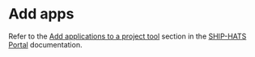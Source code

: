# Add apps

Refer to the [Add applications to a project tool](https://docs.developer.tech.gov.sg/docs/ship-hats-portal-guide/#/manage-tools) section in the [SHIP-HATS Portal](https://docs.developer.tech.gov.sg/docs/ship-hats-portal-guide/#/) documentation.

